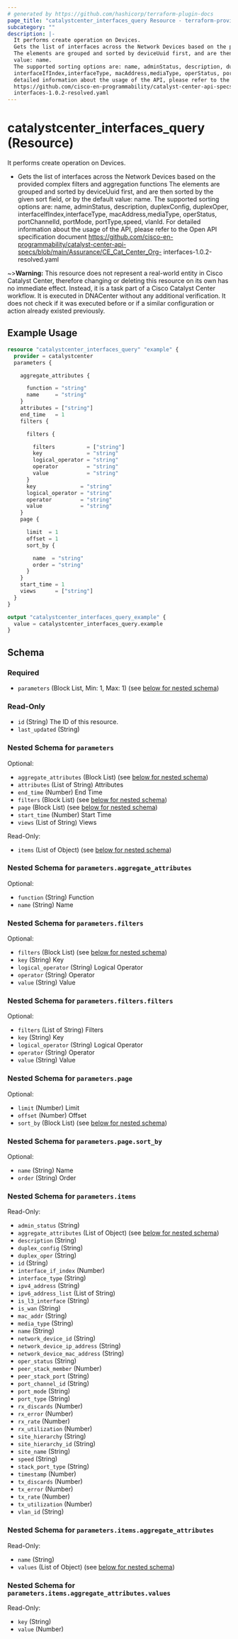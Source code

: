 ```yaml
---
# generated by https://github.com/hashicorp/terraform-plugin-docs
page_title: "catalystcenter_interfaces_query Resource - terraform-provider-catalystcenter"
subcategory: ""
description: |-
  It performs create operation on Devices.
  Gets the list of interfaces across the Network Devices based on the provided complex filters and aggregation functions
  The elements are grouped and sorted by deviceUuid first, and are then sorted by the given sort field, or by the default
  value: name.
  The supported sorting options are: name, adminStatus, description, duplexConfig, duplexOper,
  interfaceIfIndex,interfaceType, macAddress,mediaType, operStatus, portChannelId, portMode, portType,speed, vlanId. For
  detailed information about the usage of the API, please refer to the Open API specification document
  https://github.com/cisco-en-programmability/catalyst-center-api-specs/blob/main/Assurance/CECatCenter_Org-
  interfaces-1.0.2-resolved.yaml
---
```


# catalystcenter_interfaces_query (Resource)

It performs create operation on Devices.

- Gets the list of interfaces across the Network Devices based on the provided complex filters and aggregation functions
The elements are grouped and sorted by deviceUuid first, and are then sorted by the given sort field, or by the default
value: name.
The supported sorting options are: name, adminStatus, description, duplexConfig, duplexOper,
interfaceIfIndex,interfaceType, macAddress,mediaType, operStatus, portChannelId, portMode, portType,speed, vlanId. For
detailed information about the usage of the API, please refer to the Open API specification document
https://github.com/cisco-en-programmability/catalyst-center-api-specs/blob/main/Assurance/CE_Cat_Center_Org-
interfaces-1.0.2-resolved.yaml



~>**Warning:**
This resource does not represent a real-world entity in Cisco Catalyst Center, therefore changing or deleting this resource on its own has no immediate effect.
Instead, it is a task part of a Cisco Catalyst Center workflow. It is executed in DNACenter without any additional verification. It does not check if it was executed before or if a similar configuration or action already existed previously.

## Example Usage

```terraform
resource "catalystcenter_interfaces_query" "example" {
  provider = catalystcenter
  parameters {

    aggregate_attributes {

      function = "string"
      name     = "string"
    }
    attributes = ["string"]
    end_time   = 1
    filters {

      filters {

        filters          = ["string"]
        key              = "string"
        logical_operator = "string"
        operator         = "string"
        value            = "string"
      }
      key              = "string"
      logical_operator = "string"
      operator         = "string"
      value            = "string"
    }
    page {

      limit  = 1
      offset = 1
      sort_by {

        name  = "string"
        order = "string"
      }
    }
    start_time = 1
    views      = ["string"]
  }
}

output "catalystcenter_interfaces_query_example" {
  value = catalystcenter_interfaces_query.example
}
```

<!-- schema generated by tfplugindocs -->
## Schema

### Required

- `parameters` (Block List, Min: 1, Max: 1) (see [below for nested schema](#nestedblock--parameters))

### Read-Only

- `id` (String) The ID of this resource.
- `last_updated` (String)

<a id="nestedblock--parameters"></a>
### Nested Schema for `parameters`

Optional:

- `aggregate_attributes` (Block List) (see [below for nested schema](#nestedblock--parameters--aggregate_attributes))
- `attributes` (List of String) Attributes
- `end_time` (Number) End Time
- `filters` (Block List) (see [below for nested schema](#nestedblock--parameters--filters))
- `page` (Block List) (see [below for nested schema](#nestedblock--parameters--page))
- `start_time` (Number) Start Time
- `views` (List of String) Views

Read-Only:

- `items` (List of Object) (see [below for nested schema](#nestedatt--parameters--items))

<a id="nestedblock--parameters--aggregate_attributes"></a>
### Nested Schema for `parameters.aggregate_attributes`

Optional:

- `function` (String) Function
- `name` (String) Name


<a id="nestedblock--parameters--filters"></a>
### Nested Schema for `parameters.filters`

Optional:

- `filters` (Block List) (see [below for nested schema](#nestedblock--parameters--filters--filters))
- `key` (String) Key
- `logical_operator` (String) Logical Operator
- `operator` (String) Operator
- `value` (String) Value

<a id="nestedblock--parameters--filters--filters"></a>
### Nested Schema for `parameters.filters.filters`

Optional:

- `filters` (List of String) Filters
- `key` (String) Key
- `logical_operator` (String) Logical Operator
- `operator` (String) Operator
- `value` (String) Value



<a id="nestedblock--parameters--page"></a>
### Nested Schema for `parameters.page`

Optional:

- `limit` (Number) Limit
- `offset` (Number) Offset
- `sort_by` (Block List) (see [below for nested schema](#nestedblock--parameters--page--sort_by))

<a id="nestedblock--parameters--page--sort_by"></a>
### Nested Schema for `parameters.page.sort_by`

Optional:

- `name` (String) Name
- `order` (String) Order



<a id="nestedatt--parameters--items"></a>
### Nested Schema for `parameters.items`

Read-Only:

- `admin_status` (String)
- `aggregate_attributes` (List of Object) (see [below for nested schema](#nestedobjatt--parameters--items--aggregate_attributes))
- `description` (String)
- `duplex_config` (String)
- `duplex_oper` (String)
- `id` (String)
- `interface_if_index` (Number)
- `interface_type` (String)
- `ipv4_address` (String)
- `ipv6_address_list` (List of String)
- `is_l3_interface` (String)
- `is_wan` (String)
- `mac_addr` (String)
- `media_type` (String)
- `name` (String)
- `network_device_id` (String)
- `network_device_ip_address` (String)
- `network_device_mac_address` (String)
- `oper_status` (String)
- `peer_stack_member` (Number)
- `peer_stack_port` (String)
- `port_channel_id` (String)
- `port_mode` (String)
- `port_type` (String)
- `rx_discards` (Number)
- `rx_error` (Number)
- `rx_rate` (Number)
- `rx_utilization` (Number)
- `site_hierarchy` (String)
- `site_hierarchy_id` (String)
- `site_name` (String)
- `speed` (String)
- `stack_port_type` (String)
- `timestamp` (Number)
- `tx_discards` (Number)
- `tx_error` (Number)
- `tx_rate` (Number)
- `tx_utilization` (Number)
- `vlan_id` (String)

<a id="nestedobjatt--parameters--items--aggregate_attributes"></a>
### Nested Schema for `parameters.items.aggregate_attributes`

Read-Only:

- `name` (String)
- `values` (List of Object) (see [below for nested schema](#nestedobjatt--parameters--items--aggregate_attributes--values))

<a id="nestedobjatt--parameters--items--aggregate_attributes--values"></a>
### Nested Schema for `parameters.items.aggregate_attributes.values`

Read-Only:

- `key` (String)
- `value` (Number)
